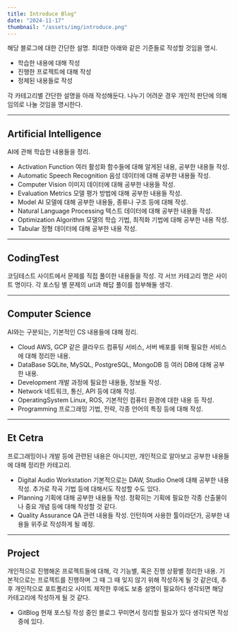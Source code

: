 ```yaml
---
title: Introduce Blog"
date: "2024-11-17"
thumbnail: "/assets/img/introduce.png"
---
```


해당 블로그에 대한 간단한 설명.
최대한 아래와 같은 기준들로 작성할 것임을 명시.

- 학습한 내용에 대해 작성
- 진행한 프로젝트에 대해 작성
- 정제된 내용들로 작성

각 카테고리별 간단한 설명을 아래 작성해둔다.
나누기 어려운 경우 개인적 판단에 의해 임의로 나눌 것임을 명시한다.

---

## Artificial Intelligence
AI에 관해 학습한 내용들을 정리.

- Activation Function
    여러 활성화 함수들에 대해 알게된 내용, 공부한 내용들 작성.
- Automatic Speech Recognition
    음성 데이터에 대해 공부한 내용들 작성.
- Computer Vision
    이미지 데이터에 대해 공부한 내용들 작성.
- Evaluation Metrics
    모델 평가 방법에 대해 공부한 내용들 작성.
- Model
    AI 모델에 대해 공부한 내용들, 종류나 구조 등에 대해 작성.
- Natural Language Processing
    텍스트 데이터에 대해 공부한 내용들 작성.
- Optimization Algorithm
    모델의 학습 기법, 최적화 기법에 대해 공부한 내용 작성.
- Tabular
    정형 데이터에 대해 공부한 내용 작성.

---

## CodingTest
코딩테스트 사이트에서 문제를 직접 풀이한 내용들을 작성.
각 서브 카테고리 명은 사이트 명이다.
각 포스팅 별 문제의 url과 해답 풀이를 첨부해둘 생각.

---

## Computer Science
AI와는 구분되는, 기본적인 CS 내용들에 대해 정리.

- Cloud
    AWS, GCP 같은 클라우드 컴퓨팅 서비스, 서버 배포를 위해 필요한 서비스에 대해 정리한 내용.
- DataBase
    SQLite, MySQL, PostgreSQL, MongoDB 등 여러 DB에 대해 공부한 내용.
- Development
    개발 과정에 필요한 내용들, 정보들 작성.
- Network
    네트워크, 통신, API 등에 대해 작성.
- OperatingSystem
    Linux, ROS, 기본적인 컴퓨터 환경에 대한 내용 등 작성.
- Programming
    프로그래밍 기법, 전략, 각종 언어의 특징 등에 대해 작성.

---

## Et Cetra
프로그래밍이나 개발 등에 관련된 내용은 아니지만,
개인적으로 알아보고 공부한 내용들에 대해 정리한 카테고리.

- Digital Audio Workstation
    기본적으로는 DAW, Studio One에 대해 공부한 내용 작성.
    추가로 작곡 기법 등에 대해서도 작성할 수도 있다.
- Planning
    기획에 대해 공부한 내용들 작성.
    정확히는 기획에 필요한 각종 산출물이나 중요 개념 등에 대해 작성할 것 같다.
- Quality Assurance
    QA 관련 내용들 작성.
    인턴하며 사용한 툴이라던가, 공부한 내용들 위주로 작성하게 될 예정.

---

## Project
개인적으로 진행해온 프로젝트들에 대해, 각 기능별, 혹은 진행 상황별 정리한 내용.
기본적으로는 프로젝트를 진행하며 그 때 그 때 잊지 않기 위해 작성하게 될 것 같은데,
추후 개인적으로 포트폴리오 사이트 제작한 후에도 보충 설명이 필요하다 생각되면 해당 카테고리에 작성하게 될 것 같다.

- GitBlog
    현재 포스팅 작성 중인 블로그 꾸미면서 정리할 필요가 있다 생각되면 작성 중에 있다.